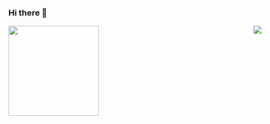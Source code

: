 ### Hi there 👋

<div>
  <a href="https://github.com/GustavoMeira1">
  <img height="180em" src="https://github-readme-stats.vercel.app/api/top-langs/?username=GustavoMeira1&layout=compact&langs_count=7&theme=vue-dark"/>  
  <img align="right" src="https://cdn.discordapp.com/attachments/430521245864296468/1010249178645004358/giphy.gif"></img>
</div>
